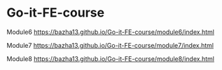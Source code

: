 # Go-it-FE-course
Module6 https://bazha13.github.io/Go-it-FE-course/module6/index.html

Module7 https://bazha13.github.io/Go-it-FE-course/module7/index.html

Module8 https://bazha13.github.io/Go-it-FE-course/module8/index.html
